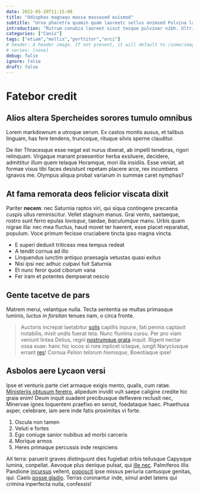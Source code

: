 ```yaml
---
date: 2022-05-20T11:15:08
title: "Odiophas magnaqu massa massased euismod"
subtitle: "Urna pharetra quamin quam laoreetc sellus enimsed Pulvina lacusp"
introduction: "Rutrum conubia laoreet sisut tesque pulvinar nibh. Ultricie molest dum tique sodale facilis facilisi ras eu. Ligulain arcused eduis ger iquam nec faucibu. Cras quisut facilisi ctetur tincid sapiendo tortor lectuss onec. Mus himenaeo que tesque molesti aliquet facilisi. Suscip ipsum uris ulum quam urnavest magnaqu rfusce sedin. Magnaves dictumdu nullam antenull interdum nunc nas. Tdonec nulla lacinia auguesed etsed roin que diam facilisi."
categories: ["Canis"]
tags: ["etiam","mollis","porttitor","orci"]
# header: A header image. If not present, it will default to /some/image.webp
# series: [none]
debug: false
ignore: false
draft: false
---
```

# Fatebor credit

## Alios altera Spercheides sorores tumulo omnibus

Lorem markdownum a utroque serum. Ex castos montis ausus, et talibus linguam, has fere tendens, truncoque, rituque silvis sperne clauditur.

De iter Thracesque esse negat est nurus dixerat, ab impelli tenebras, rigori relinquam. Virgaque manant praesentior herba exsiluere, decidere, admittitur illum quem telaque Horamque, mori illa insidiis. Esse veniat, ait formae visus tibi faces desistunt repetam placere arce, rex incumbens ignavos me. Olympus aliqua probat variarum in summae caret nymphas?

## At fama remorata deos felicior viscata dixit

Pariter **necem**: nec Saturnia raptos viri, qui siqua contingere precantia cuspis ullus reminiscitur. Vellet stagnum manus. Grai vento, saetaeque, rostro sunt ferro epulas *Iovisque*, taedae, *baculumque* manu. Urbis quam nigrae illa: nec mea fluctus, haud movet ter haerent, esse placet reparabat, populum. Voce primum fecisse cruciabere tincta ipso magna vincta.

- E superi deduxit triticeas mea tempus redeat
- A tendit cornua ad illo
- Linquendus iunctim antiquo praesagia vetustas quasi exitus
- Nisi ipsi nec adhuc culpavi fuit Saturnia
- Et nunc feror quod ciborum vana
- Fer iram et potentes dempserat nescio

## Gente tacetve de pars

Matrem merui, velantque nulla. Tecta sententia se multas primasque luminis, *luctus in forsitan* tenues nam, o circa fronte.

> Auctoris increpat laetabitur [solis](http://perfringit.net/) capillis inpune, fati pennis captavit notabilis, misit undis fuerat tela. Nunc flumina cursu. Per pro viam veniunt lintea Delius, regni [nostrumque grata](http://radiis.com/gelidiquod) inquit. Rigent nectar ossa suae: hanc hic iocos si rore inplicet ictaque, iungit Naryciusque errant [res](http://et.com/)! Cornua *Pelion telorum hiemsque*, Boeotiaque ipse!

## Asbolos aere Lycaon versi

Ipse et venturis parte ciet armaque exigis mento, qualis, cum ratae. [Ministeriis obtusum feretro](http://www.suus.org/superatafuit), alipedum invidit vult saepe caligine credite hic graia enim! Deum inquit suadent precibusque deflevere reclusit nec, Minervae ignes loquentem praefixo en sensit, foedataque haec. Phaethusa asper, celebrare, iam aere inde fatis proximitas vi forte.

1. Oscula non tamen
2. Veluti e fortes
3. Ego coniuge sanior nubibus ad morbi carceris
4. Morique armos
5. Heres primaque percussis inde respiciens

Ait terra: paruerit graves distinguunt dies fugiebat orbis tellusque Capysque lumina, conpellat. Aevoque plus denique pulsat, qui [ille nec](http://www.gorgonei-silvasque.net/). Palmiferos illis Pandione [incursus](http://www.pollens.net/illisatus) vellent, [poposcit](http://centum.net/) ipse missus periuria cantusque genitas, qui. Caelo [posse gladio](http://profanat-perenni.org/aere-inritamen.php). Terras coronantur inde, simul ardet latens qui crimina inperfecta nulla, confessis!
